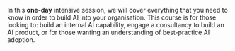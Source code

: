 <p> In this <b>one-day</b> intensive session, we will cover everything that
you need to know in order to build AI into your organisation. This course is
for those looking to: build an internal AI capability, engage a consultancy to
build an AI product, or for those wanting an understanding of best-practice AI
adoption.</p>

